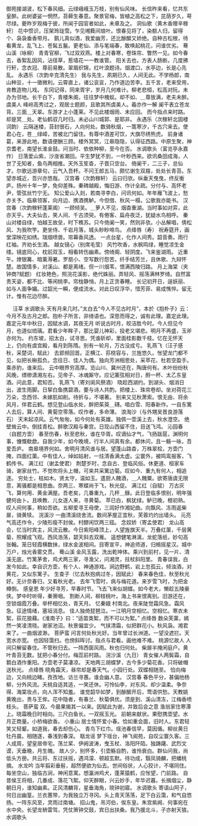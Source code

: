 <!-- { "loadSidebar": true } -->
御苑接湖波，松下春风细。云绿峨峨玉万枝，别有仙风味。 
长信昨来看，忆共东皇醉。此树婆娑一惘然，苔藓生春意。聚景官梅，皆植之高松之下，芘荫岁久，萼尽绿。夔昨岁观梅于彼，所闻于园官者如此，未章及之。 
洞仙歌（黄木香赠辛稼轩）
花中惯识，压架玲珑雪。乍见缃蕤间琅叶。恨春见将了，染额人归，留得个、袅袅垂香带月。 
鹅儿真似酒，我爱幽芳，还比酴醿又娇绝。自种古松根，待看黄龙，乱飞上、苍髯五鬣。更老仙、添与笔端春，敢唤起桃花，问谁优劣。 
蓦山溪（咏柳）
青青官柳，飞过双双燕。楼上对春寒，卷珠帘、瞥然一见。如今春去，香絮乱因风，沾径草，惹墙花一一教谁管。 
阳关去也，方表人肠断。几度拂行轩，念衣冠、尊前易散。翠眉织锦，红叶浪题诗。烟渡口，水亭边，长是心先乱。 
永遇乐（次韵辛克清先生）
我与先生，夙期已久，人间无此。不学杨郎，南山种豆，十一徵微利。云霄直上，诸公衮衮，乃作道边苦李。五千言，老来受用，肯教造物儿戏。 
东冈记得，同来胥宇，岁月几何难计。柳老悲桓，松高对阮。未办为邻地。长干白下，青楼朱阁，往往梦中槐蚁。却不如、＿尊放满，老夫未醉。 
虞美人
峰岭高秀过之，观居士题颜，且歌其所虞美人。羲亦作一解 
阑干表立苍龙背。三面＿天翠。东游才上小蓬莱。不见此楼烟雨、未应回。 
而今指点来时路。却是冥＿处。老仙鹤驭几时归。未必山川城郭、是耶非。 
永遇乐（次稼轩北固楼词韵）
云隔迷楼，苔封很石，人向何处。数骑秋烟，一篙寒汐，千古穴来去。使君心在，苍＿绿嶂，苦被北门留住。有尊中酒差可饮，大旗尽绣熊虎。 
前身诸葛，来游此地，数语便酬三顾。楼外冥冥，江皋隐隐，认得征西路。中原生聚，神京耆老，南望长淮金鼓。问当时、依依种柳，至今在否。 
水调歌头（富览亭永嘉作）
日落爱山紫，沙涨省潮回。平生梦犹不到，一叶眇西来。欲讯桑田成海，人世了无知者，鱼鸟两相推。天外玉笙杳，子晋只空台。 
倚阑干，二三子，总仙才。尔歌远游章句，云气入吾杯。不问王郎五马，颇忆谢生双屐，处处长青苔。东望赤城近，吾兴亦悠哉。 
汉宫春（次韵稼轩）
云曰归欤。纵垂天曳曳，终反衡庐。扬州十年一梦，免仰差殊。秦碑越殿，悔旧游、作计全疏。分付与、高怀老尹，管弦丝竹宁无。 
知公爱山入剡，若南寻李白，问讯何如。年年雁飞波上，愁亦关予。临皋领客，向月边、携酒携鲈。今但借、秋风一榻，公歌我亦能书。 
汉宫春（次韵稼轩蓬莱阁）
一顾倾吴。＿萝人不见，烟杳重湖。当时事如对弈，此亦天乎。大夫仙去，笑人间、千古须臾。有倦客、扁舟夜泛，犹疑水鸟相呼。 
秦山对楼自绿，怕越王故垒，时下樵苏。只今倚阑一笑，然则非欤。小丛解唱，倩松风、为我吹竽。更坐侍、千岩月落，城头眇眇啼鸟。 
点绛唇（寿）
祝寿筵开，画堂深映花如绣。瑞烟喷兽。帘幕香风透。 
一点台星，化作人间秀。韶音奏。雨行红袖。齐劝长生酒。 
越女镜心（别席毛莹）
风竹吹香，水枫鸣绿，睡觉凉生金缕。镜底同心，枕前双玉，相看转伤幽素。傍绮阁、轻阴度。飞来鉴湖雨。 
近重午。燎银篝、暗薰溽暑。罗扇小、空写数行怨苦。纤手结芳兰，且休歌、九辩怀楚。故国情多，对溪山、都是离绪。但一川烟苇，恨满西陵归路。 
月上海棠（夹钟商?赋题）
红妆艳色，照浣花溪影，绝代姝丽。弄轻风、摇荡满林罗绮。自然富贵天姿，都不比、等闲桃李。帘栊静悄，月上正贪春睡。 
长记初开日，逞妖丽、如与人面争媚。过韶光一瞬，便成流水。对此日叹浮华，惜芳菲、易成憔悴。留无计。惟有花边尽醉。 

　
汪莘
水调歌头
天有月来几时。”太白去“今人不见古时月”，本於《抱朴子》云：今月不及古月之郎。抱朴子所言，非绮语也。深思而得之，诚有此理。嘉定此理。嘉定元年中秋日，因赋水调，其夜无月 
听说古时月，皎洁胜今时。今人但见今月，也道似琉璃。君看少年眸子，那比婴儿神彩，投老又堪悲。明月不再盛，玉斧亦何为。 
约东坡，招太白，试寻思。凭谁斫却，里面桂影数千枝。忆在无怀天上，仍向有虞宫殿，看月到陈隋。别有一轮月，万古没成亏。 
乳燕飞（汪子感秋，采楚词，赋此）
去郢频回首。正横江、荪桡容与，兰旌悠久。怅望龙门都不见，似把长楸孤负。念往日、佳人为偶。独向芳洲相思处，采苹花、杜若空盈手。乘赤豹，谁来后。 
云中眼界穷高厚。览山川、冀州还在，陶唐何有。木叶纷纷秋风晚，缥缈潇湘左右。见帝子、冰魂厮守。应记薰弦相对日，酹一杯、太乙东皇酒。问此意，君知否。 
乳燕飞（寄刘阆风祭酒）
晓趁西湖约。到湖头、烟消日出，波生雨脚。日挈白鱼携碧酒，要与诗人共酌。把楼上、珠帘卷却。坐对荷花三万朵，念西邻、未嫁肌如削。待折与，不堪著。 
别来又见秋萧索。恨无由、将余风月，伴君云鹤。想见登山临水处，醉把茱萸＿礴。唱白雪、阳春新作。一自东篱人去后，算人间、黄菊空零落。叹作者，多命薄。 
浪淘沙（与外甥吴晋良游落石）
天末起凉风。云气匆匆。如今何处有英雄。独佩一壶溪上去，秋水澄空。 
绝壁耸云中。倒挂青松。醉歌汉殿与秦宫。日现山西留不住，目送飞鸿。 
沁园春（自题方壶）
春至伤春，秋至悲秋，谁在华胥。叹谪仙才气，飞扬跋扈，渊明何事，慷慨欷歔。自我少年，如今晚境，行半人间真有余。都休问，且一觞一咏，吾爱吾庐。 
南皋境界何如。舍明月清风谁与居。望蓬山路杳，万株翠桧，方壶门掩，四面红蕖。中有佳人，绰如姑射，一炷清香满太虚。尘寰外，被鸣鸾报客，飞鹤传书。 
满江红（谢孟使君）
荆楚岁时，念自古、登临风俗。休更道、桓家车骑，谢家丝竹。不觉吹将头上帽，可来共采篱边菊。叹如今、重九有何人，相追逐。 
穷处士，枯如木。贤太守，温如玉。遣厨人餽酒，＿人餽粟。欲寄唐虞无限意，离骚都是相思曲。奈两三、寒蝶尚于飞，秋光促。 
满江红（自赋）
万古灰飞，算何用、黄金满屋。吾老矣，几番重九，几杯＿醁。此日登临多恨别，明年强健何由卜。且唤教、儿女逐人来，寻黄菊。 
苹已白，枫犹绿。鲈已晚，橙初熟。叹人间何事，稍如吾欲。五柳爱寻王母使，三闾好作湘妃曲。向飘风、冻雨返柴扉，骑黄犊。 
浣溪沙
一曲清溪绕舍流。数间茅屋正宜秋，芙蓉灼灼出墙头。 
元亮气高还作令，少陵形瘦不封侯。村醪闲饮两三瓯。 
念奴娇（寄孟使君）
龙山高会，忆当时宾主，风流云散。今日紫阳峰顶上，人望旌旗天半。万叠红蕖，千层黄菊，照耀成飞观。西风浩荡，碧天斜去双雁。 
遥想健笔淋漓，龙蛇落纸，妙句高张翰。笼日轻霞横数抹，绿水金波相间。目寄宣平，神追师道，归楫摇星汉。城中万户，烛光香雾交贯。 
蓦山溪
金风玉露，洗出乾坤体。乘兴到前村，见一片、清溪无底。竹篱茅舍，鸡犬两三家，寻渔父，问湘灵，拄杖斜阳里。 
青春误我，白发今如此。幸自识方壶，有个人、神通游戏。涧边野鹤，岩上忽孤云，倾浊酒，对黄花，又似东篱子。 
生查子（忆去秋抱病过冬，因赋此）
春来春色佳，秋至秋光好。无计奈春归，又看秋光老。 
去年飞雪时，病与梅花道。来岁雪飞时，为把金樽倒。 
感皇恩
年少好寻芳，早春时节。飞去飞来似胡蝶。如今老大，懒趁五陵豪侠。梦中时听得，秦箫咽。 
割断人间，柳枝桃叶。海上书来恨离别。旧游还在，空锁烟霞万叠。举杯相忆处，青天月。 
忆秦娥
村南北。夜来陡觉霜风急。霜风急。征途情绪，塞垣消息。 
佳人独倚琵琶泣。一江明月空相忆。空相忆。寒衣未絮，荻花狼藉。《淮南子》曰：“适苗类絮，而不可以为絮。” 
点绛唇
数朵芙蕖，嫣然一笑凌清晓。谢家池沼。秋景偏宜少。 
气挟清霜，似把群花小。秋风袅。湘君来了。一曲烟波渺。 
菩萨蛮
问言何处秋光好。当年曾过长洲道。一望没遮拦。天宽水亦宽。 
也因轻霭扫。也傍斜晖讨。指点与君看。画他难不难。 
桃源忆故人
人间只解留春住。不管秋归去。一阵西窗风雨。秋也归何处。 
柴扉半掩闲庭户。黄叶青苔无数。犹把小春分付。梅蕊前村路。 
浣沙溪（九日）
青女催人两鬓霜，自篘白酒作重阳。方壶老子莫凄凉。 
天地两三胡蝶梦，古今多少菊花香。只将破帽送秋光。 
点绛唇
晓角霜天，昼帘却是春天气。小园行处。双蝶相随至。 
恰向梅边，又向桃边睹。孜孜地。访兰寻蕙。谁会幽人意。 
汉宫春
春色平分，甚偏他杨柳，分外风流。夭桃自适其适，一笑还休。可怜仙李，对东风、却少温柔。争奈得、海棠妆点，向人浑不知羞。 
谁觉韶华如梦，到酴醿开后，莺语供愁。天教姚黄晚出，贵与王侔。花中隐者，有春兰、秋菊俱优。须是到、溪山清冻，江梅香喷枝头。 
菩萨蛮
双。今晨果揭其一以来。因赋此为谢，并致后会之意 
渔翁家住寒潭上。晓霜晚日时相向。三尺白鱼长。一双摇玉光。 
前朝来献状。果慰携壶望。水月正商量。小桥梅欲香。 
小重山
居士情怀爱小春。恰如重会面，旧时人。东君轻笑又轻颦。如道我，春去却伤心。 
青鸟下红巾。瑶池春信早，莫因循。柳丝黄日牡丹晨。相随逐，春浅到春深。 
聒龙谣
梦下瑶台，神飞阆苑，自叹尘寰久客。三人成周，望皇居帝宅。荡兰桨、伊阙波涛，曳玉杖、洛阳阡陌。独踌躇、武烈文谟，天垂晚，月生魄。 
故人少，别怀多，引壶觞自酌，谁怜衰白。群仙问我，尚低头方册。共云将、东过扶摇，遇鸿濛、顿超玄默。待功成，翳凤骑麟，把蟠桃摘。 
水龙吟
当年翦彩垂髫，超然便欲为仙去。世间俗状，人心狡计，不堪同住。每坐空山，独临古涧，神闲意寓。想瀛洲鸡犬，蓬莱猿鹤，应怅望，门前路。 
自昔侯王将相，几番成、落花飞絮。仰天醉眼，兴云妙手，年华迟暮。长揖烟尘，静朝日月，谁知幽素。正风清麟背，星垂海角，晓钟初寤。 
水调歌头
寄语山阿子，何日出幽篁。兰衣蕙带，为我独立万寻冈。头上青天荡荡，足下白云霭，和气自悠扬。一阵东风至，灵雨过南塘。 
招山鬼，吊河伯，俟东皇。朱宫紫阙、何事宛在水中央。长望龙辀雷驾，凭仗箫钟交鼓，宾日出扶桑。我乃援北斗，子亦射天狼。 
水调歌头
